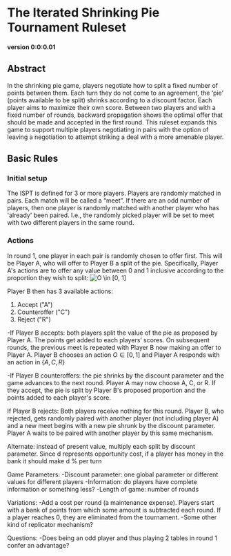 # The Iterated Shrinking Pie Tournament Ruleset
#### version 0:0:0.01

## Abstract

In the shrinking pie game, players negotiate how to split a fixed number of points between them. Each turn they do not come to an agreement, the ‘pie’ (points available to be split) shrinks according to a discount factor. Each player aims to maximize their own score. Between two players and with a fixed number of rounds, backward propagation shows the optimal offer that should be made and accepted in the first round. This ruleset expands this game to support multiple players negotiating in pairs with the option of leaving a negotiation to attempt striking a deal with a more amenable player.

## Basic Rules


### Initial setup


The ISPT is defined for 3 or more players. Players are randomly matched in pairs. Each match will be called a “meet”. If there are an odd number of players, then one player is randomly matched with another player who has 'already' been paired. I.e., the randomly picked player will be set to meet with two different players in the same round.


### Actions
In round 1, one player in each pair is randomly chosen to offer first. This will be Player A, who will offer to Player B a split of the pie. Specifically, Player A's actions are to offer any value between 0 and 1 inclusive according to the proportion they wish to split:
![O \in \[0, 1\]](https://render.githubusercontent.com/render/math?math=O%20%5Cin%20%5B0%2C%201%5D)

Player B then has 3 available actions:
1. Accept ("A")
2. Counteroffer ("C")
3. Reject ("R")

-If Player B accepts: both players split the value of the pie as proposed by Player A. The points get added to each players’ scores. On subsequent rounds, the previous meet is repeated with Player B now making an offer to Player A. Player B chooses an action $O \in [0, 1]$ and Player A responds with an action in $\{A, C, R\}$

-If Player B counteroffers: the pie shrinks by the discount parameter and the game advances to the next round. Player A may now choose A, C, or R. If they accept, the pie is split by Player B's proposed proportion and the points added to each player's score.

If Player B rejects: Both players receive nothing for this round. Player B, who rejected, gets randomly paired with another player (not including player A) and a new meet begins with a new pie shrunk by the discount parameter. Player A waits to be paired with another player by this same mechanism.

Alternate: instead of present value, multiply each split by discount parameter. Since d represents opportunity cost, if a player has money in the bank it should make d % per turn

Game Parameters:
-Discount parameter: one global parameter or different values for different players
-Information: do players have complete information or something less?
-Length of game: number of rounds

Variations:
-Add a cost per round (a maintenance expense). Players start with a bank of points from which some amount is subtracted each round. If a player reaches 0, they are eliminated from the tournament.
-Some other kind of replicator mechanism?

Questions:
-Does being an odd player and thus playing 2 tables in round 1 confer an advantage?
